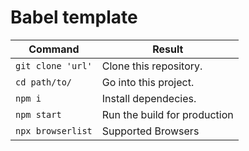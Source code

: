 # Babel template

<table>
  <thead>
    <tr>
      <th>Command</th>
      <th>Result</th>
    </tr>
  </thead>
  <tbody>
    <tr>
      <td><code>git clone 'url'</code></td>
      <td>Clone this repository.</td>
    </tr>
    <tr>
      <td><code>cd path/to/</code></td>
      <td>Go into this project.</td>
    </tr>
    <tr>
      <td><code>npm i</code></td>
      <td>Install dependecies.</td>
    </tr>
    <tr>
      <td><code>npm start</code></td>
      <td>Run the build for production</td>
    </tr>
    <tr>
      <td><code>npx browserlist</code></td>
      <td>Supported Browsers</td>
    </tr>
  </tbody>
</table>
